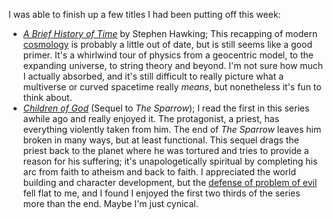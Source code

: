 I was able to finish up a few titles I had been putting off this week:
- [*A Brief History of Time*](https://en.wikipedia.org/wiki/A_Brief_History_of_Time) by Stephen Hawking; This recapping of modern [cosmology](https://en.wikipedia.org/wiki/Cosmology) is probably a little out of date, but is still seems like a good primer. It's a whirlwind tour of physics from a geocentric model, to the expanding universe, to string theory and beyond. I'm not sure how much I actually absorbed, and it's still difficult to really picture what a multiverse or curved spacetime really *means*, but nonetheless it's fun to think about.
- [*Children of God*](https://en.wikipedia.org/wiki/Children_of_God) (Sequel to *The Sparrow*); I read the first in this series awhile ago and really enjoyed it. The protagonist, a priest, has everything violently taken from him. The end of *The Sparrow* leaves him broken in many ways, but at least functional. This sequel drags the priest back to the planet where he was tortured and tries to provide a reason for his suffering; it's unapologetically spiritual by completing his arc from faith to atheism and back to faith. I appreciated the world building and character development, but the [defense of problem of evil](https://en.wikipedia.org/wiki/Theodicy) fell flat to me, and I found I enjoyed the first two thirds of the series more than the end. Maybe I'm just cynical.